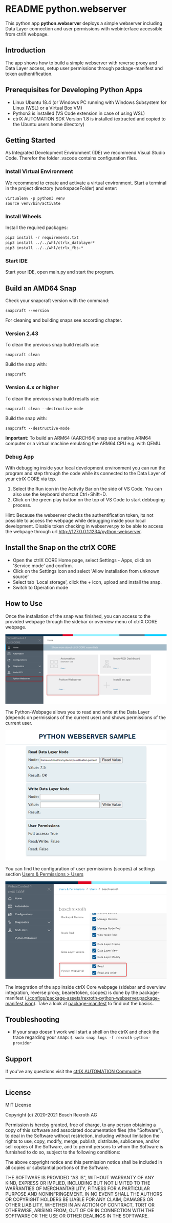 # README python.webserver

This python app __python.webserver__ deploys a simple webserver including Data Layer connection and user permissions with webinterface accessible from ctrlX webpage.
## Introduction

The app shows how to build a simple webserver with reverse proxy and Data Layer access, setup user permissions through package-manifest and token authentification.

## Prerequisites for Developing Python Apps

* Linux Ubuntu 18.4 (or Windows PC running with Windows Subsystem for Linux (WSL) or a Virtual Box VM)
* Python3 is installed (VS Code extension in case of using WSL) 
* ctrlX AUTOMATION SDK Version 1.8 is installed (extracted and copied to the Ubuntu users home directory)

## Getting Started

As Integrated Development Environment (IDE) we recommend Visual Studio Code.
Therefor the folder .vscode contains configuration files.

### Install Virtual Environment

We recommend to create and activate a virtual environment. Start a terminal in the project directory (workspaceFolder) and enter:

    virtualenv -p python3 venv
    source venv/bin/activate

### Install Wheels

Install the required packages:

    pip3 install -r requirements.txt
    pip3 install ../../whl/ctrlx_datalayer*
    pip3 install ../../whl/ctrlx_fbs-*

### Start IDE

Start your IDE, open main.py and start the program.

## Build an AMD64 Snap

Check your snapcraft version with the command:

    snapcraft --version

For cleaning and building snaps see according chapter.

### Version 2.43

To clean the previous snap build results use:

    snapcraft clean

Build the snap with:

    snapcraft

### Version 4.x or higher

To clean the previous snap build results use:

    snapcraft clean --destructive-mode

Build the snap with:

    snapcraft --destructive-mode

__Important:__  To build an ARM64 (AARCH64) snap use a native ARM64 computer or a virtual machine emulating the ARM64 CPU e.g. with QEMU.


### Debug App
With debugging inside your local development environment you can run the program and step through the code while its connected to the Data Layer of your ctrlX CORE via tcp.
1. Select the Run icon in the Activity Bar on the side of VS Code. You can also use the keyboard shortcut Ctrl+Shift+D.
2. Click on the green play button on the top of VS Code to start debbuging process.

Hint: Because the webserver checks the authentification token, its not possible to access the webpage while debugging inside your local development. Disable token checking in webserver.py to be able to access the webpage through url http://127.0.0.1:1234/python-webserver.


## Install the Snap on the ctrlX CORE

* Open the ctrlX CORE Home page, select Settings - Apps, click on 'Service mode' and confirm.
* Click on the Settings icon and select 'Allow installation from unknown source'
* Select tab 'Local storage', click the + icon, upload and install the snap.
* Switch to Operation mode

## How to Use
Once the installation of the snap was finished, you can access to the provided webpage through the sidebar or overview menu of ctrlX CORE webpage.

![ctrlX Integration](./docs/images/ctrlx_integration.png)


The Python-Webpage allows you to read and write at the Data Layer (depends on permissions of the current user) and shows permissions of the current user. 

![Python Webserver](./docs/images/python_webserver.png)

You can find the configuration of user permissions (scopes) at settings section <ins>Users & Permissions > Users</ins>

![ctrlX User Permissions](./docs/images/ctrlx_userpermissions.png)

The integration of the app inside ctrlX Core webpage (sidebar and overview integration, reverse proxy, bearertoken, scopes) is done by the package-manifest (<ins>./configs/package-assets/rexroth-python-webserver.package-manifest.json</ins>). Take a look at [package-manifest](./../package-manifest.md) to find out the basics.


## Troubleshooting

* If your snap doesn't work well start a shell on the ctrlX and check the trace regarding your snap: `$ sudo snap logs -f rexroth-python-provider`

## Support

If you've any questions visit the [ctrlX AUTOMATION Communitiy](https://developer.community.boschrexroth.com/)

___

## License

MIT License

Copyright (c) 2020-2021 Bosch Rexroth AG

Permission is hereby granted, free of charge, to any person obtaining a copy
of this software and associated documentation files (the "Software"), to deal
in the Software without restriction, including without limitation the rights
to use, copy, modify, merge, publish, distribute, sublicense, and/or sell
copies of the Software, and to permit persons to whom the Software is
furnished to do so, subject to the following conditions:

The above copyright notice and this permission notice shall be included in all
copies or substantial portions of the Software.

THE SOFTWARE IS PROVIDED "AS IS", WITHOUT WARRANTY OF ANY KIND, EXPRESS OR
IMPLIED, INCLUDING BUT NOT LIMITED TO THE WARRANTIES OF MERCHANTABILITY,
FITNESS FOR A PARTICULAR PURPOSE AND NONINFRINGEMENT. IN NO EVENT SHALL THE
AUTHORS OR COPYRIGHT HOLDERS BE LIABLE FOR ANY CLAIM, DAMAGES OR OTHER
LIABILITY, WHETHER IN AN ACTION OF CONTRACT, TORT OR OTHERWISE, ARISING FROM,
OUT OF OR IN CONNECTION WITH THE SOFTWARE OR THE USE OR OTHER DEALINGS IN THE
SOFTWARE.
